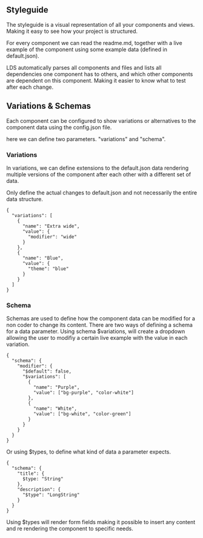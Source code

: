 ## Styleguide
The styleguide is a visual representation of all your components and views. Making it easy to see how your project is structured.

For every component we can read the readme.md, together with a live example of the component using some example data (defined in default.json).

LDS automatically parses all components and files and lists all dependencies one component has to others, and which other components are dependent on this component. Making it easier to know what to test after each change.

## Variations & Schemas
Each component can be configured to show variations or alternatives to the component data using the config.json file.

here we can define two parameters. "variations" and "schema".

### Variations
In variations, we can define extensions to the default.json data rendering multiple versions of the component after each other with a different set of data.

Only define the actual changes to default.json and not necessarily the entire data structure.
```
{
  "variations": [
    {
      "name": "Extra wide",
      "value": {
        "modifier": "wide"
      }
    },
    {
      "name": "Blue",
      "value": {
        "theme": "blue"
      }
    }
  ]
}
```

### Schema
Schemas are used to define how the component data can be modified for a non coder to change its content.
There are two ways of defining a schema for a data parameter.
Using schema $variations, will create a dropdown allowing the user to modifiy a certain live example with the value in each variation.
```
{
  "schema": {
    "modifier": {
      "$default": false,
      "$variations": [
        {
          "name": "Purple",
          "value": ["bg-purple", "color-white"]
        },
        {
          "name": "White",
          "value": ["bg-white", "color-green"]
        }
      }
    }
  }
}
```

Or using $types, to define what kind of data a parameter expects.
```
{
  "schema": {
    "title": {
      $type: "String"
    },
    "description": {
      "$type": "LongString"
    }
  }
}
```
Using $types will render form fields making it possible to insert any content and re rendering the component to specific needs.
